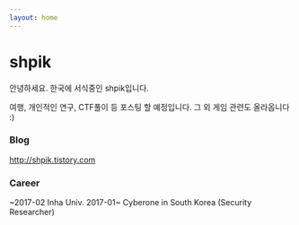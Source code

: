 ```yaml
---
layout: home
---
```

# shpik

안녕하세요.
한국에 서식중인 shpik입니다.

여행, 개인적인 연구, CTF풀이 등 포스팅 할 예정입니다.
그 외 게임 관련도 올라옵니다 :)


### Blog
http://shpik.tistory.com



### Career
 ~2017-02  Inha Univ.
 2017-01~  Cyberone in South Korea (Security Researcher)
